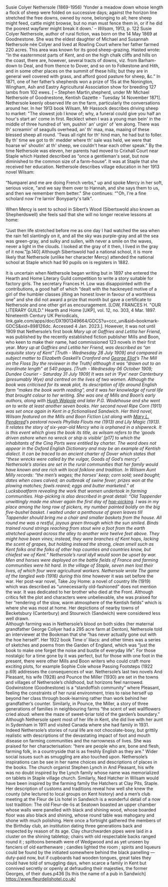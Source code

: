 Susie Colyer Nethersole (1869-1956)
‘Yonder a meadow down whose length a flock of sheep were folded on successive days; against the horizon line stretched the free downs, owned by none, belonging to all; here sheep might feed, cattle might browse, but no man must fence them in, or if he did the poorest wayfarer might break it down.’ – _Wilsam_, 1913, p. 122
Susie Colyer Nethersole, author of rural fiction, was born on the 14 May 1869 at Goodnestone. She was the eldest daughter of Michael and Susannah Nethersole née Colyer and lived at Rowling Court where her father farmed 220 acres.  This area was known for its good sheep-grazing.  Hasted wrote: “In the easternmost parts of Kent, and on the high chalk cliffs and hills on the coast, there are, however, several tracts of downs, viz. from Barham-down to Deal, and from thence to Dover, and so on to Folkestone and Hith, and in some other places on the summit of these hills; but they are in general well covered with grass, and afford good pasture for sheep, &c.” In 1871, one of her father’s shepherds won a prize of 15s at the Nonington, Wingham, Ash and Eastry Agricultural Association show for breeding 127 lambs from 102 ewes. [ – Stephen Martin,shepherd, under Mr Michael Nethersole of Goodnestone,  Kentish Gazette - Tuesday 14 November 1871]. 
Nethersole keenly observed life on the farm, particularly the conversations around her. In her 1913 book Wilsam, Mr Hassock describes driving sheep to market: "The slowest job I know of; why, a funeral could give you half an hour's start an' come in first. Recklect when I was a young man bein' in the middle of three hundred of 'em, pushin' an' urgin' of 'em along. There was th' screamin' of seagulls overhead, an' th' maa, maa, maaing of these blessed sheep all round. 'Twas all right for th' hind man, he had but to foller. By th' time we got to th' medder where th' sale was held, we were that hoarse wi' shoutin' at th' sheep, we couldn't hear each other speak." 
By the time Nethersole was eleven, her parents had moved to Crixhall Court near Staple which Hasted described as “once a gentleman's seat, but now diminished to the common size of a farm-house”.  It was at Staple that she received her education. Nethersole describes village education in her 1913 novel Wilsam:
<br><br>
 “Numparel and me are doing French verbs," up and spoke Mercy in her soft, serious voice, "and we say them over to Hannah, and she says them to us, and then we remember them better." She continues: “"Oh, I're a fine scholard now I're larnin’ Bonyparty's talk".
<br><br>
When Mercy is sent to school in Sibert’s Wood (Sibertswold also known as Shepherdswell) she feels sad that she will no longer receive lessons at home:
<br><br>
 “Just then life stretched before me as one day I had watched the sea when the rain fell slantingly on it, and all the sky was purple-gray and all the sea was green-gray, and sulky and sullen, with never a smile on the waves, never a light in the clouds. I looked at the gray of it then, I lived in the gray of it now.”[p.140]
Although Sibertswold had a national school, it is more likely that Nethersole (unlike her character Mercy) attended the national school at Staple which had 90 pupils on is registers in 1882.
<br><br>
It is uncertain when Nethersole began writing but in 1897 she entered the Hearth and Home Literary Guild competition to write a story suitable for factory girls. The secretary Frances H. Low was disappointed with the contributions, a good half of which “dealt with the hackneyed motive of a girl of the humbler classes jilting an honest lover in favour of a worthless one” and she did not award a prize that month but gave a certificate to Nethersole and one other girl as encouragement. [LOW, FRANCES H. "OUR LITERARY GUILD." Hearth and Home [UKP], vol. 12, no. 303, 4 Mar. 1897. Nineteenth Century UK Periodicals, link.gale.com/apps/doc/DX1901349664/GDCS?u=ccc_uni&sid=bookmark-GDCS&xid=898126dc. Accessed 4 Jan. 2023.]. However, it was not until 1909 that Nethersole’s first book _Mary up at Gaffries and Letitia her Friend_, was published by the recently established fiction publisher Mills and Boon, who keen to make their name, had commissioned 123 novels in their first year. 
_Mary up at Gaffries and Letitia her Friend, was described as “an exquisite story of Kent” [Truth - Wednesday 28 July 1909] and compared in subject matter to Elizabeth Gaskell’s _Cranford_ and [George Eliot](/19c/19c-eliot-biography)’s _The Mill on the Floss_ [by the reviewer in the Truth] although it was “drawn out to an inordinate length” at 540 pages.  [Truth - Wednesday 06 October 1909; Dundee Courier - Saturday 31 July 1909] It was set in ‘Pye’ near Canterbury (presumably Wye) and centred on the lives of two women. Although the book was criticised for its weak plot, its description of life around English farm “makes the book worth reading”, and it was her knowledge of rural life that brought colour to her writing. She was one of Mills and Boon’s early authors, along with [Hugh Walpole](/19c/19c-walpole-biography) and later P.G. Wodehouse and she went on to write at least another seven books. Her second novel _Ripe Corn_ (1911) was set once again in Kent in a fictionalised Sandwich.
Her third novel, Wilsam featured on the Mills and Boon Fiction List along with [Mary L. Pendered](/20c/20c-pendered-biography)’s pastoral novels Phyllida Flouts me (1913) and Lily Magic (1913). It relates the story of six-year-old Mercy who is orphaned in a shipwreck. It is this event which gives the book its title, as wilsam refers to the ‘goods driven ashore when no wreck or ship is visible’ [p17] to which the inhabitants of the Cinq Ports were entitled by charter.  The word does not appear in the Oxford English Dictionary and may be an example of Kentish dialect. It can be traced to an ancient charter of Dover which states that “these wrecks were called by the vulgar, Goods of God’s mercy”.  
Nethersole’s stories are set in the rural communities that her family would have known and are rich with local folklore and tradition. In Wilsam Aunt Milly records: “the men’s wages; the horses’ keep; corn sold; seed bought; dates when cows calved; an outbreak of swine fever; prizes won at the plowing matches; fowls reared; eggs and butter marketed.”  at Lucksboatfarm revealing the work that women undertook in farming communities. Hop-picking is also described in great detail: “Old Tappender unwittingly made me shiver again the first day of [hop-picking](  ). I was in my place among the long row of pickers, my number painted boldly on the big five-bushel basket. I waited under a penthouse of green leaves till Tappender should bring me a chair and smaller baskets from the house. All round me was a restful, joyous green through which the sun smiled. Binds trained round strings reaching from stout wire a foot from the earth stretched upward across the alley to another wire twelve feet above. They might have been vines; instead, they were branches of Kent hops, lacking the scent of grapes, but holding instead the strong, clean smell such as Kent folks and the folks of other hop counties and countries know, but chiefest we of Kent.”
Nethersole’s rural idyll would soon be upset by war. Men and horses were deployed on the battle fields of France and farming communities were hit hard. In the village of Staple, seven men lost their lives, of which four were agricultural workers.   Nethersole wrote _The game of the tangled web_ (1916) during this time_ however it was set before the war. Her post-war novel, Take Joy Home: a novel of country life (1919) which was described as “unnecessarily old-fashioned” does not mention the war.  It was dedicated to her brother who died at the Front.  Although critics felt the plot and characters were unbelievable, she was praised for her “rendering of the slow, warm atmosphere of the Kentish fields” which is where she was most at home. Her depictions of nearby towns of Becketsbury (Canterbury) and Stourwich (Sandwich) were considered less well drawn.  
Although farming was in Nethersole’s blood on both sides (her maternal grandfather George Collyer had a 295 acre farm at Denton), Nethersole told an interviewer at the Bookman that she “has never actually gone out with the hoe herself”.  Her 1922 book Time o’ lilacs: and other times was a series of sketches and poems from the Garden of England, which was “just the book to make one forget the noise and bustle of everyday life”.  For those nostalgic for a time gone by it was perfect, but for those with one foot in the present, there were other Mills and Boon writers who could craft more exciting plots, for example Sophie Cole whose Passing Footsteps (1922 p.69) addresses the consequences of war.
Nethersole’s last two novels And Pleasant, his wife (1928) and Pounce the Miller (1930) are set in the towns and villages of Nethersole’s childhood, but horizons feel narrowed. Godwinstone (Goodnestone) is a “standoffish community”  where Pleasant, feeling the constraints of her rural environment, tries to raise herself up beyond her class through book-learning rather than work behind her grandfather’s counter. Similarly, in Pounce, the Miller, a story of three generations of families in neighbouring farms “the scent of wet wallflowers cried aloud: where the maze of sweet-briar told of the garden’s boundary.”   Although Nethersole spent most of her life in Kent, she did live with her aunt in Sydenham in 1911 and visited Canada where she had family in 1931. Indeed Nethersole’s stories of rural life are not chocolate-boxy, but grittily realistic with descriptions of the devastating impact of foot and mouth disease on farming communities and the narrowness of lives. She was praised for her characterisation: “here are people who are, bone and flesh, farming folk, in a countryside that is as freshly English as they are.”  Wider social issues such as smuggling are also touched upon. 
Nethersole’s inspirations can be see in her name choices and descriptions of places in the books. The church organist Stephen Lynch in And Pleasant, his wife was no doubt inspired by the Lynch family whose name was memorialized on tablets in Staple village church.  Similarly, Ned Hatcher in Wilsam would have been inspired by the farming family the Hatchers at Clay Pits, Staple.  Her description of customs and traditions reveal how well she knew the county (she lectured to local groups on Kent history) and a men’s club meeting at the Fleur de Lis hotel in Sandwich is a wonderful detail of a now lost tradition:
The old Fleur-de-lis at Seatown boasted an upper chamber whose walls were panelled with black and shining wood, whose boarded floor was also black and shining, whose round table was mahogany and shone with much polishing. Here once a fortnight gathered the members of the Birthday club, an institution dating three generations back and respected by reason of its age. Clay churchwarden pipes were laid in a cluster on the shining tabletop; chairs with old respectable backs ranged round it ; spittoons beneath were of Wedgwood and as yet unseen by fanciers of old earthenware ; candles lighted the room ; spirits and liqueurs could be found by the initiated somewhere behind the black panelling — duty-paid now, but if cupboards had wooden tongues, great tales they could have told of smuggling days, when scarce a family in Kent but connived secretly or openly at defrauding their majesties, the former Georges, of their dues.p436
[Is this the name of a pub in Sandwich] https://www.fleurdelishotel.co.uk/ 


